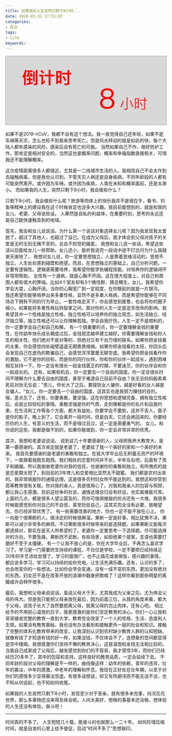 ```yaml
---
title: 如果我的人生突然只剩下8小时...
date: 2020-01-31 17:51:07
categories:
- 观点
tags:
- Life
keywords:
---
```


![最后8小时](/images/last8h.png)

如果不是2019-nCoV，我都不会有这个想法。我一直觉得自己还年轻，如果不是车祸等天灾，怎么也轮不到我来思考死亡。但是风水转动的就是如此的快，每个大陆人都有感染的风险，感染后会有死亡的可能。
当然如果自己不作，做好防护工作，那肯定是相对安全的，当然这也是概率问题，概率和幸福指数直接相关，可惜我还不能理解概率。

这次疫情距离很多人都很近，尤其是一二线城市生活的人。我相信自己不会太作到去碰触病毒，但是我也认识到，不管天灾人祸还是自身疾病，不同年龄段的人都有可能突然离开。或许因为车祸，或许因为疾病，人类在未知和概率面前，还是太渺小。
而如果我的人生，突然只剩下8小时，我会做些什么？

<!-- more -->

只剩下8小时，我会做些什么呢？旅游等肉体上的快乐我并不是很在乎，看书、钓鱼等精神上的建设我在这个时候肯定也没多大兴趣。我目前能想到的，就是和我的女儿、老婆、父母说些话。
人果然是自私的利益体，在重要时刻，思考的永远还是自己能快速触及到的地域。

首先，我会和女儿说说话。为什么第一个说话对象选择女儿呢？因为我发现我太爱她了，超过了其他人，也超过了自己。在成为父母后，我才体会到父母对孩子的关爱是无时无刻无微不至的，总会不知觉的偏爱。
我想和女儿说一些话，希望这些话以后能给女儿一些帮助。女儿还小，能听我说完一段话中途不打岔问为什么我就谢天谢地了。
我想对女儿说，你一定要思想独立，人是靠着思维活动的，思想不独立，人生处处感到碰壁和绝望。而且，在思想独立的基础上，自己分析问题，一定要有逻辑性。逻辑感需要培养，我希望你能学些编程技能，对培养你的逻辑闭环非常用帮助。
女性有一个通病，就是心胸不开阔。这在很大程度上，对自己和周围人都有很大的弊端。比如4个室友却有3个微信群，猜忌横生。女儿，我希望你学会大度，心胸开阔，当你的心胸宽广到一定程度，在你眼前的就是一片银河。
我还希望你能够培养出来多重性格，显然不是多重人格病，而是希望你能够在不同场合下拥有不同的行为举止。一套性格走天下，你会感觉到疲惫，也会将你的圈子缩小。如果能将多重性格玩转股掌之间，那对你的人生一定是逆天改命的影响。我希望其中一个性格是独立性格，独立性格可以培养你的独立观念，如生活独立、经济独立等。独立性格还可以让你理解孤独，学会自我疗伤，人生一定不是顺利的，你一定要学会自己和自己和解。
有一个很重要的点，你一定要理解金钱的重要性，在你幼年快乐成长期度过后，金钱观念越早建立越好。你需要理解金钱和你人生的相关性，他们绝对不是对等的，但绝对又有千丝万缕的联系。如果你把金钱看的太重，你会感觉四处碰壁遥遥无期畏畏缩缩。如果你把金钱看的太轻，你回头后会发现自己在虚伪的欺骗自己，会感觉浑浑噩噩无聊空虚。我希望你把金钱看作你的激励，它不是你的目标，而是你的同行伙伴，你和你的伙伴一起成长，遇到困难相互扶持一下。你一定会有很长一段金钱匮乏的时期，不要迷茫，你的伙伴会和你一起成长的。
还有，如果有机会，你一定要去一个自由的国度。你一定会很长时间不理解为什么要去自由的国度，甚至于难道自己目前不自由？张无忌妈妈殷素素死前对张无忌说："孩儿，你长大了之后，要提防女人骗你，越是好看的女人越是会骗人。"女儿，你一定要去一个自由的国度，这其实也是我努力赚钱的目的。
哦，差点忘了，还有，你要勇敢，要坚强，这在你思想和逻辑完备、拥有独立性格后，会是比较轻松的事情。勇敢坚强是你的气质，走到哪都是你的名片和自我约束，在生活和工作等各个方面，都大有益处。你要学会不要脸，这并不丢人，面子是你的影子，晚上到了，它会离开一段时间，但是白天，它还会再回来的。你要经历你的人生，有意义的生活，而不是得过且过，这一定是需要勇气的。
女儿，和你说的这些，我都是做不到的，如果你能做到，你一定会非常非常的优秀。

其次，我想和老婆说说话。
说到这几十年要感谢的人，父母把我养大教育大，是第一要感谢的。其次肯定就是老婆了，老婆给了我一个美好的家和一个美好的未来。
我首先要感谢的是老婆的勇敢和独立。在我大学毕业后无积蓄无资产的环境下，一直跟着我跑东跑西。我们相处的恋爱时间并不长，半年左右吧，后面有了孩子和婚姻。所以我谢谢老婆你对我的信任，也谢谢你的勇敢和独立。有所愧疚的就是恋爱期太短了，到目前的3年育儿和恋爱相比显然太不甜蜜。
我们都是农村出来的。我非常佩服你的通情达理，这是很多农村妇女所不能达到的。我想这和你受到高等教育很有关联。你对我的亲人，真是很用心了。对我和我亲人的包容与照顾，都让我心生感激。目前这纷争的社会，通情达理总归会有好运，也实属难能可贵。
上面的几点，都是很多人望尘莫及的，而你可值得推敲的优点还有一大堆。我很多时候能感觉到你对自己的不自信，甚至贬低自己，这其实完全没有必要，放眼望去，你已经非常优秀了。
有一些需要改善的地方，你也一定不能不放在心上。
你一向是个很果断的人，做决定的时候很麻溜。果断一定是好事，相比犹豫不决，果断可以减少非常多的麻烦。不过果断很多时候带来的是选择题，如果果断又能每次都选择对，那实在是天人所希望的了。老婆你一定要思考一下选择题，尽可能选择对的方向，不要急躁，果断而不武断。有些场景，如拒绝某个提案，言语也需要打磨好不至于太僵硬。
有一个让我不放心的是，你在大学毕业后，不再怎么喜欢学习了。学习是一门需要终生持续的课程，不仅仅是学校，一定不要把已经持续近20年的手艺活给怠慢了。学习的面很广，也不止插花或者做饭，感兴趣的事情，都应该多学习，学习可以持续的给你充电，让生活充满乐趣。还有，认识的多了，也会改变你的一些想法。比如你会学会变通，没有一成不变的东西，更加没有绝对的东西，妇女还不是在改革开放的浪潮中翻身把歌唱了？这样你看到那些明星的离婚或许会释怀很多。

最后，我想和父母亲说说话。虽说父母大于天，尤其我成为父亲之后，尤为体会父母的伟大。但是我只能把父母亲放在最后，因为前面三位，从我的角度来看，都大于父母。说孩子长大了自然要脱离父母，脱离父母的岂止肉体，还有心吧。
相比给予的不用担心温饱的日子，我更感激的是你们坚定教育的决心。你们一心让我和哥哥接收完整的教育一直到大学，教育完全改变了一个人的性格、生活、态度和人生观。如果没有教育基础，我也没有办法看到和接触更外一层的社会和知识。接触了完整的体系化教育带来的改变，让我深刻认识到农村缺少教育人群的认知短缺。就像有钱了才知道有钱的好一样，如果没钱，不仅体会不了，连想象的空间都显得是空中楼阁。我很感激你们坚持不懈的教育决心，这是温饱和金钱无法相比较的。
当我自己成家成了父母后，越发感觉到你们的不容易，我才感悟3年，而你们已经经历20多年了，其中的包容和支持，这样良好的教育品质，一定会延续下去。
不同年龄阶段对父母的理解是不一样的，曲线像这样：幼年的依赖，青年的违背，壮年的寡淡，中年的感激，中老年的理解和怀念。我现在正好处在壮年期，以至于对你们的感情多少显得寡淡空虚。有很多话想说，却又有所避讳而不能无话不谈，也不知从何说起，也不知如何收尾。

如果我的人生突然只剩下8小时，发现至少对于至亲，就有很多未完事，何况花花世界，那么多事物还没来得及体会呢。人间太美好，想做的事基本还没做，想体验的人生还没有体验，奋斗吧！

___

时间真的不多了。
人生短短几十载，能奋斗的也就那么一二十年。
如何珍惜压缩时间，就是自发的心里上给予督促，启动“时间不多了”思想钢印。